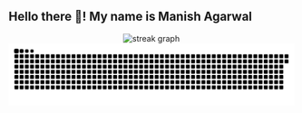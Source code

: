 ## Hello there 👋! My name is Manish Agarwal

<!--
**mani5h-agarwal/mani5h-agarwal** is a ✨ _special_ ✨ repository because its `README.md` (this file) appears on your GitHub profile.

Here are some ideas to get you started:

- 🔭 I’m currently working on ...
- 🌱 I’m currently learning ...
- 👯 I’m looking to collaborate on ...
- 🤔 I’m looking for help with ...
- 💬 Ask me about ...
- 📫 How to reach me: ...
- 😄 Pronouns: ...
- ⚡ Fun fact: ...
-->
<div align="center">
  <img src="https://streak-stats.demolab.com?user=mani5h-agarwal&locale=en&mode=daily&theme=dark&hide_border=false&border_radius=5&order=3" height="220" alt="streak graph"  />
</div>


<img src="https://raw.githubusercontent.com/mani5h-agarwal/mani5h-agarwal/output/snake.svg" alt="Snake animation" />
